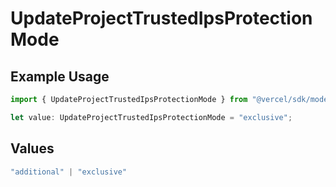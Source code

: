 # UpdateProjectTrustedIpsProtectionMode

## Example Usage

```typescript
import { UpdateProjectTrustedIpsProtectionMode } from "@vercel/sdk/models/operations/updateproject.js";

let value: UpdateProjectTrustedIpsProtectionMode = "exclusive";
```

## Values

```typescript
"additional" | "exclusive"
```